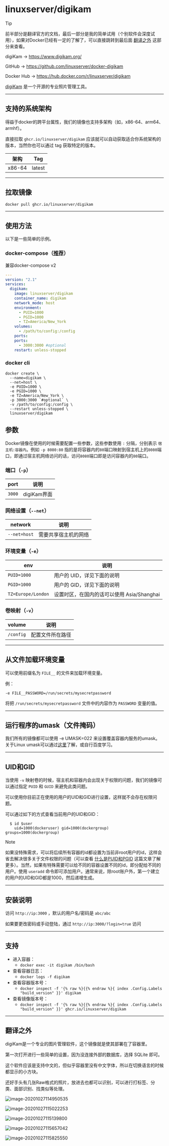 # linuxserver/digikam

> [!TIP]
>
> 前半部分是翻译官方的文档，最后一部分是我的简单试用（个别软件会深度试用），如果对Docker已经有一定的了解了，可以直接跳转到最后面 [翻译之外](#翻译之外) 这部分来查看。

digiKam → https://www.digikam.org/

GitHub → https://github.com/linuxserver/docker-digikam

Docker Hub → https://hub.docker.com/r/linuxserver/digikam

[digiKam](https://www.digikam.org/) 是一个开源的专业照片管理工具。

------

## 支持的系统架构

得益于docker的跨平台属性，我们的镜像也支持多架构（如，x86-64、arm64、armhf）。

直接拉取 `ghcr.io/linuxserver/digikam` 应该就可以自动获取适合你系统架构的版本，当然你也可以通过 tag 获取特定的版本。

| 架构   | Tag    |
| ------ | ------ |
| x86-64 | latest |


------

## 拉取镜像

```shell
docker pull ghcr.io/linuxserver/digikam
```

------

## 使用方法

以下是一些简单的示例。

### docker-compose（[推荐](general/docker-compose.md)）

兼容docker-compose v2

```yaml
---
version: "2.1"
services:
  digikam:
    image: linuxserver/digikam
    container_name: digikam
    network_mode: host
    environment:
      - PUID=1000
      - PGID=1000
      - TZ=America/New_York
    volumes:
      - /path/to/config:/config
    ports:
    ports:
      - 3000:3000 #optional
    restart: unless-stopped
```

### docker cli

```shell
docker create \
  --name=digikam \
  --net=host \
  -e PUID=1000 \
  -e PGID=1000 \
  -e TZ=America/New_York \
  -p 3000:3000 `#optional` \
  -v /path/to/config:/config \
  --restart unless-stopped \
  linuxserver/digikam
```

## 参数

Docker镜像在使用的时候需要配置一些参数，这些参数使用 `:` 分隔，分别表示 `宿主机:容器内`。例如 `-p 8080:80` 指的是将容器内的`80`端口映射到宿主机上的`8080`端口，即通过宿主机网络访问的话，访问`8080`端口即是访问容器内的`80`端口。

### 端口（`-p`）

| port   | 说明        |
| ------ | ----------- |
| `3000` | digiKam界面 |

### 网络设置（`--net`）

| network      | 说明                 |
| ------------ | -------------------- |
| `--net=host` | 需要共享宿主机的网络 |

### 环境变量（`-e`）

| env                | 说明                                       |
| ------------------ | ------------------------------------------ |
| `PUID=1000`        | 用户的 UID，详见下面的说明                 |
| `PGID=1000`        | 用户的 GID，详见下面的说明                 |
| `TZ=Europe/London` | 设置时区，在国内的话可以使用 Asia/Shanghai |

### 卷映射（`-v`）

| volume    | 说明             |
| --------- | ---------------- |
| `/config` | 配置文件所在路径 |

------

## 从文件加载环境变量

可以使用前缀名为 `FILE__` 的文件来加载环境变量。

例：

```
-e FILE__PASSWORD=/run/secrets/mysecretpassword
```

将把 `/run/secrets/mysecretpassword` 文件中的内容作为 `PASSWORD` 变量的值。

------

## 运行程序的umask（文件掩码）

我们所有的镜像都可以使用 -e UMASK=022 来设置覆盖容器内服务的umask。关于Linux umask可以通过[这里](https://en.wikipedia.org/wiki/Umask)了解，或自行百度学习。

------

## UID和GID

当使用 `-v` 映射卷的时候，宿主机和容器内会出现关于权限的问题，我们的镜像可以通过指定 `PUID` 和 `GUID` 来避免此类问题。

可以使用你目前正在使用的用户的UID和GID进行设置，这样就不会存在权限问题。

可以通过如下的方式查看当前用户的UID和GID：

```shell
  $ id $user
    uid=1000(dockeruser) gid=1000(dockergroup) groups=1000(dockergroup)
```

> [!NOTE]
>
> 如果没特殊需求，可以将后续所有容器的id都设置为当前非root用户的id，这样会省去解决很多关于文件权限的问题（可以查看 [什么是PUID和PGID](general/understanding-puid-and-pgid.md) 这篇文章了解更多）。当然，如果有特殊需要可以给不同的容器设置不同的id，即分配给不同的用户。使用 `useradd` 命令即可添加用户。通常来说，除root账户外，第一个建立的用户的UID和GID都是1000，然后递增生成。

------

## 安装说明

访问 `http://ip:3000` ，默认的用户名/密码是 `abc/abc` 

如果要更改密码或手动登陆，通过 `http://ip:3000/?login=true` 访问

------

## 支持

- 进入容器：
  - `docker exec -it digikam /bin/bash`
- 查看容器日志：
  - `docker logs -f digikam`
- 查看容器版本号：
  - `docker inspect -f '{% raw %}{{% endraw %}{ index .Config.Labels "build_version" }}' digikam`
- 查看镜像版本号：
  - `docker inspect -f '{% raw %}{{% endraw %}{ index .Config.Labels "build_version" }}' ghcr.io/linuxserver/digikam`

------

## 翻译之外

digiKam是一个专业的图片管理软件，这个镜像就是使其部署在了容器里。

第一次打开进行一些简单的设置，因为没连接外部的数据库，选择 SQLite 即可。

这个软件应该是支持中文的，但似乎容器里没有中文字体，所以在切换语言的时候都显示的小方块。

还好手头有几张Raw格式的照片，放进去也都可以识别，可以进行打标签、分类、面部识别、找类似等处理。

![image-20201027114950535](https://pic.watercalmx.com/pic/image-20201027114950535.png)

![image-20201027115022253](https://pic.watercalmx.com/pic/image-20201027115022253.png)

![image-20201027115139800](https://pic.watercalmx.com/pic/image-20201027115139800.png)

![image-20201027115657042](https://pic.watercalmx.com/pic/image-20201027115657042.png)

![image-20201027115825550](https://pic.watercalmx.com/pic/image-20201027115825550.png)